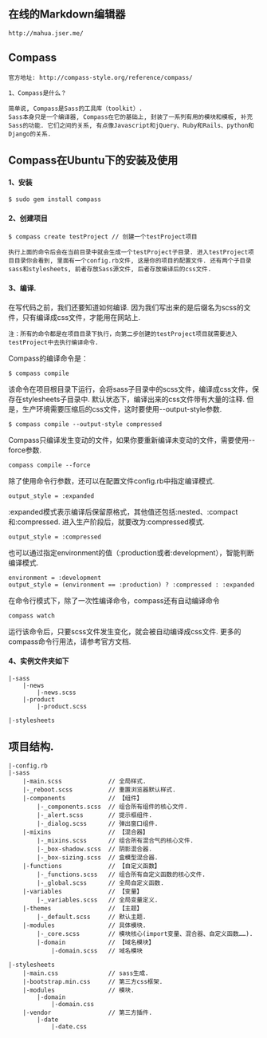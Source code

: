 ## 在线的Markdown编辑器
```
http://mahua.jser.me/
```

## Compass
```
官方地址: http://compass-style.org/reference/compass/
```
```
1、Compass是什么？

简单说, Compass是Sass的工具库（toolkit）.
Sass本身只是一个编译器, Compass在它的基础上, 封装了一系列有用的模块和模板, 补充Sass的功能. 它们之间的关系, 有点像Javascript和jQuery、Ruby和Rails、python和Django的关系. 
```

## Compass在Ubuntu下的安装及使用

#### 1、安装
```
$ sudo gem install compass
```

#### 2、创建项目
```
$ compass create testProject // 创建一个testProject项目

执行上面的命令后会在当前目录中就会生成一个testProject子目录. 进入testProject项目目录你会看到, 里面有一个config.rb文件, 这是你的项目的配置文件. 还有两个子目录sass和stylesheets, 前者存放Sass源文件, 后者存放编译后的css文件. 

```

#### 3、编译.
在写代码之前，我们还要知道如何编译. 因为我们写出来的是后缀名为scss的文件，只有编译成css文件，才能用在网站上. 

```
注：所有的命令都是在项目目录下执行，向第二步创建的testProject项目就需要进入testProject中去执行编译命令.
```

Compass的编译命令是：
```
$ compass compile
```

该命令在项目根目录下运行，会将sass子目录中的scss文件，编译成css文件，保存在stylesheets子目录中. 
默认状态下，编译出来的css文件带有大量的注释. 但是，生产环境需要压缩后的css文件，这时要使用--output-style参数. 
```
$ compass compile --output-style compressed
```
Compass只编译发生变动的文件，如果你要重新编译未变动的文件，需要使用--force参数. 
```
compass compile --force
```
除了使用命令行参数，还可以在配置文件config.rb中指定编译模式. 
```
output_style = :expanded
```
:expanded模式表示编译后保留原格式，其他值还包括:nested、:compact和:compressed. 进入生产阶段后，就要改为:compressed模式. 
```
output_style = :compressed
```
也可以通过指定environment的值（:production或者:development），智能判断编译模式. 
```
environment = :development
output_style = (environment == :production) ? :compressed : :expanded
```

在命令行模式下，除了一次性编译命令，compass还有自动编译命令
```
compass watch
```
运行该命令后，只要scss文件发生变化，就会被自动编译成css文件. 
更多的compass命令行用法，请参考官方文档. 


#### 4、实例文件夹如下
```
|-sass
    |-news
        |-news.scss
    |-product
        |-product.scss

|-stylesheets
```

## 项目结构.
```
|-config.rb
|-sass
    |-main.scss             // 全局样式.
    |-_reboot.scss          // 重置浏览器默认样式.
    |-components            // 【组件】
        |-_components.scss  // 组合所有组件的核心文件.
        |-_alert.scss       // 提示框组件.
        |-_dialog.scss      // 弹出窗口组件.
    |-mixins                // 【混合器】
        |-_mixins.scss      // 组合所有混合气的核心文件.
        |-_box-shadow.scss  // 阴影混合器.
        |-_box-sizing.scss  // 盒模型混合器.
    |-functions             // 【自定义函数】
        |-_functions.scss   // 组合所有自定义函数的核心文件.
        |-_global.scss      // 全局自定义函数.
    |-variables             // 【变量】
        |-_variables.scss   // 全局变量定义.
    |-themes                // 【主题】
        |-_default.scss     // 默认主题.
    |-modules               // 具体模块.
        |-_core.scss        // 模块核心(import变量、混合器、自定义函数……).
        |-domain            // 【域名模块】
            |-domain.scss   // 域名模块

|-stylesheets
    |-main.css              // sass生成.
    |-bootstrap.min.css     // 第三方css框架.
    |-modules               // 模块.
        |-domain
            |-domain.css
    |-vendor                // 第三方插件.
        |-date
            |-date.css
```

